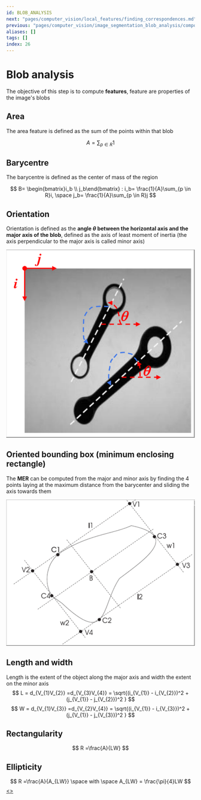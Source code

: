 ```yaml
---
id: BLOB_ANALYSIS
next: "pages/computer_vision/local_features/finding_correspondences.md"
previous: "pages/computer_vision/image_segmentation_blob_analysis/components_labeling.md"
aliases: []
tags: []
index: 26
---
```


# Blob analysis

The objective of this step is to compute **features**, feature are properties of the image's blobs

## Area

The area feature is defined as the sum of the points within that blob

$$
A = \sum_{p\in R}1
$$

## Barycentre

The barycentre is defined as the center of mass of the region

$$
B= \begin{bmatrix}i_b \\ j_b\end{bmatrix} : i_b= \frac{1}{A}\sum_{p \in R}i, \space j_b= \frac{1}{A}\sum_{p \in R}j
$$
## Orientation

Orientation is defined as the **angle $\theta$ between the horizontal axis and the major axis of the blob**, defined as the axis of least moment of inertia (the axis perpendicular to the major axis is called minor axis)

![](assets/computer_vision/Pasted_image_20240303183222.png)

## Oriented bounding box (minimum enclosing rectangle)

The **MER** can be computed from the major and minor axis by finding the 4 points laying at the maximum distance from the barycenter and sliding the axis towards them

![](assets/computer_vision/Pasted_image_20240303183704.png)
## Length and width


Length is the extent of the object along the major axis and width the extent on the minor axis
$$
L = d_{V_{1}V_{2}} =d_{V_{3}V_{4}}  = \sqrt{(i_{V_{1}} - i_{V_{2}})^2 +(j_{V_{1}} - j_{V_{2}})^2 }
$$
$$
W = d_{V_{1}V_{3}} =d_{V_{2}V_{4}}  = \sqrt{(i_{V_{1}} - i_{V_{3}})^2 +(j_{V_{1}} - j_{V_{3}})^2 }
$$
## Rectangularity

$$
R =\frac{A}{LW}
$$

## Ellipticity

$$
R =\frac{A}{A_{LW}} \space with \space A_{LW} = \frac{\pi}{4}LW
$$
[<](pages/computer_vision/image_segmentation_blob_analysis/components_labeling.md)[>](pages/computer_vision/local_features/finding_correspondences.md)
